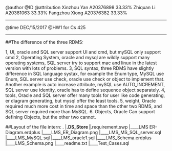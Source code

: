 @author        @ID            @attribution
Xinzhou Yan    A20376898       33.33%
Zhiquan Li     A20381063       33.33%
Fangzhou Xiong A20376382       33.33%
____________________________________________
@time DEC/15/2017
@HW1 for Cs 425
___________________________________________

##The difference of the three RDMS:

1, UI, oracle and SQL server support UI and cmd, but mySQL only support cmd
2, Operating System, oracle and mysql are wildly support many operating systems, SQL server try to support mac and linux in the latest version with lots of problems.
3, SQL syntax, three RDMS have slightly difference in SQL language systax, for example the Enum type, MySQL use Enum, SQL server use check, oracle use check or object to implement that. Another example is auto increase attribute, mySQL use AUTO_INCREMENT, SQL server use identity, oracle has to define sequence object separately.
4, tools, Oracle and SQL server offer many tools for user like code generating, er diagram generating, but mysql offer the least tools.
5, weight, Oracle required much more cost in time and space than the other two RDMS, and SQL server required more than MySQL.
6. Objects, Oracle Can support defining Objects, but the other two cannot.

##Layout of the file intern:
.
|____.DS_Store
|____.requirement.swp
|____LMS ER-Diagram.erdplus
|____LMS_ER_Diagram.png
|____LMS_MS_SQL_server.sql
|____LMS_MySQL.sql
|____LMS_oracle1.sql
|____LMS_Schema.erdplus
|____LMS_Schema.png
|____readme.txt
|____Test_Cases.sql


